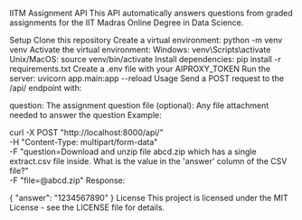 IITM Assignment API
This API automatically answers questions from graded assignments for the IIT Madras Online Degree in Data Science.

Setup
Clone this repository
Create a virtual environment: python -m venv venv
Activate the virtual environment:
Windows: venv\Scripts\activate
Unix/MacOS: source venv/bin/activate
Install dependencies: pip install -r requirements.txt
Create a .env file with your AIPROXY_TOKEN
Run the server: uvicorn app.main:app --reload
Usage
Send a POST request to the /api/ endpoint with:

question: The assignment question
file (optional): Any file attachment needed to answer the question
Example:

curl -X POST "http://localhost:8000/api/" \
  -H "Content-Type: multipart/form-data" \
  -F "question=Download and unzip file abcd.zip which has a single extract.csv file inside. What is the value in the 'answer' column of the CSV file?" \
  -F "file=@abcd.zip"
Response:

{
  "answer": "1234567890"
}
License
This project is licensed under the MIT License - see the LICENSE file for details.
